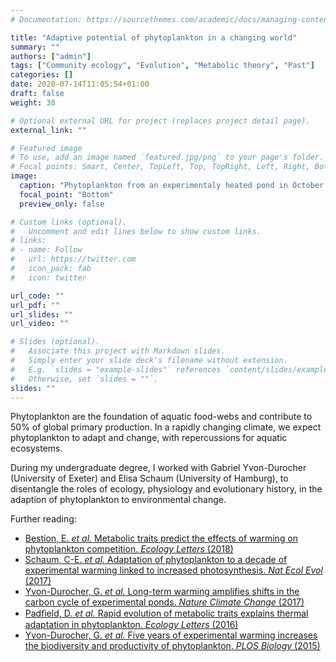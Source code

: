 ```yaml
---
# Documentation: https://sourcethemes.com/academic/docs/managing-content/

title: "Adaptive potential of phytoplankton in a changing world"
summary: ""
authors: ["admin"]
tags: ["Community ecology", "Evolution", "Metabolic theory", "Past"]
categories: []
date: 2020-07-14T11:05:54+01:00
draft: false
weight: 30

# Optional external URL for project (replaces project detail page).
external_link: ""

# Featured image
# To use, add an image named `featured.jpg/png` to your page's folder.
# Focal points: Smart, Center, TopLeft, Top, TopRight, Left, Right, BottomLeft, Bottom, BottomRight.
image:
  caption: "Phytoplankton from an experimentaly heated pond in October 2015"
  focal_point: "Bottom"
  preview_only: false

# Custom links (optional).
#   Uncomment and edit lines below to show custom links.
# links:
# - name: Follow
#   url: https://twitter.com
#   icon_pack: fab
#   icon: twitter

url_code: ""
url_pdf: ""
url_slides: ""
url_video: ""

# Slides (optional).
#   Associate this project with Markdown slides.
#   Simply enter your slide deck's filename without extension.
#   E.g. `slides = "example-slides"` references `content/slides/example-slides.md`.
#   Otherwise, set `slides = ""`.
slides: ""
---
```


Phytoplankton are the foundation of aquatic food-webs and contribute to 50% of global primary production. In a rapidly changing climate, we expect phytoplankton to adapt and change, with repercussions for aquatic ecosystems.

During my undergraduate degree, I worked with Gabriel Yvon-Durocher (University of Exeter) and Elisa Schaum (University of Hamburg), to disentangle the roles of ecology, physiology and evolutionary history, in the adaption of phytoplankton to environmental change.

Further reading:
*	[Bestion, E. _et al._ Metabolic traits predict the effects of warming on phytoplankton competition. _Ecology Letters_ (2018)]( https://doi.org/10.1111/ele.12932)
*	[Schaum, C-E. _et al._ Adaptation of phytoplankton to a decade of experimental warming linked to increased photosynthesis. _Nat Ecol Evol_ (2017)](https://doi.org/10.1038/s41559-017-0094)
*	[Yvon-Durocher, G. _et al._ Long-term warming amplifies shifts in the carbon cycle of experimental ponds. _Nature Climate Change_ (2017)](https://doi.org/10.1038/nclimate3229)
*	[Padﬁeld, D. _et al._ Rapid evolution of metabolic traits explains thermal adaptation in phytoplankton. _Ecology Letters_ (2016)](https://doi.org/10.1111/ele.12545)
*	 [Yvon-Durocher, G. _et al._ Five years of experimental warming increases the biodiversity and productivity of phytoplankton. _PLOS Biology_ (2015)](https://doi.org/10.1371/journal.pbio.1002324)
